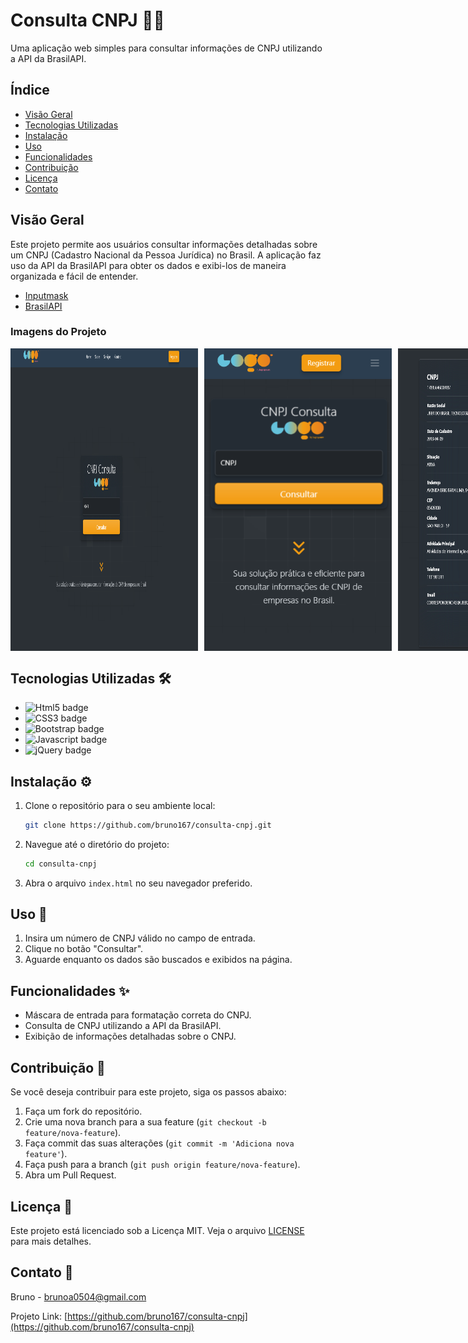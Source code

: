 # Consulta CNPJ 🕵️‍♂️

Uma aplicação web simples para consultar informações de CNPJ utilizando a API da BrasilAPI.

## Índice

- [Visão Geral](#visão-geral)
- [Tecnologias Utilizadas](#tecnologias-utilizadas)
- [Instalação](#instalação)
- [Uso](#uso)
- [Funcionalidades](#funcionalidades)
- [Contribuição](#contribuição)
- [Licença](#licença)
- [Contato](#contato)

## Visão Geral

Este projeto permite aos usuários consultar informações detalhadas sobre um CNPJ (Cadastro Nacional da Pessoa Jurídica) no Brasil. A aplicação faz uso da API da BrasilAPI para obter os dados e exibi-los de maneira organizada e fácil de entender. 

- [Inputmask](https://github.com/RobinHerbots/Inputmask)
- [BrasilAPI](https://brasilapi.com.br/)

### Imagens do Projeto

<div style="display: flex; gap: 10px;">

  <img src="screenshot1.png" alt="Screenshot home" width="300"/>
  <img src="screenshot2.png" alt="Screenshot result" width="300"/>
  <img src="screenshot3.png" alt="Screenshot mobile" width="300"/>

</div>


## Tecnologias Utilizadas 🛠️

- ![Html5 badge](https://img.shields.io/badge/HTML5-E34F26?style=for-the-badge&logo=html5&logoColor=white)
- ![CSS3 badge](https://img.shields.io/badge/CSS3-1572B6?style=for-the-badge&logo=css3&logoColor=white)
- ![Bootstrap badge](https://img.shields.io/badge/Bootstrap-563D7C?style=for-the-badge&logo=bootstrap&logoColor=white)
- ![Javascript badge](https://img.shields.io/badge/JavaScript-F7DF1E?style=for-the-badge&logo=javascript&logoColor=black)
- ![jQuery badge](https://img.shields.io/badge/jQuery-0769AD?style=for-the-badge&logo=jquery&logoColor=white)

## Instalação ⚙️

1. Clone o repositório para o seu ambiente local:

   ```bash
   git clone https://github.com/bruno167/consulta-cnpj.git
   ```

2. Navegue até o diretório do projeto:

   ```bash
   cd consulta-cnpj
   ```

3. Abra o arquivo `index.html` no seu navegador preferido.

## Uso 🚀

1. Insira um número de CNPJ válido no campo de entrada.
2. Clique no botão "Consultar".
3. Aguarde enquanto os dados são buscados e exibidos na página.

## Funcionalidades ✨

- Máscara de entrada para formatação correta do CNPJ.
- Consulta de CNPJ utilizando a API da BrasilAPI.
- Exibição de informações detalhadas sobre o CNPJ.

## Contribuição 🤝

Se você deseja contribuir para este projeto, siga os passos abaixo:

1. Faça um fork do repositório.
2. Crie uma nova branch para a sua feature (`git checkout -b feature/nova-feature`).
3. Faça commit das suas alterações (`git commit -m 'Adiciona nova feature'`).
4. Faça push para a branch (`git push origin feature/nova-feature`).
5. Abra um Pull Request.

## Licença 📝

Este projeto está licenciado sob a Licença MIT. Veja o arquivo [LICENSE](License) para mais detalhes.

## Contato 📧

Bruno - [brunoa0504@gmail.com](mailto:brunoa0504@gmail.com)

Projeto Link: [https://github.com/bruno167/consulta-cnpj](https://github.com/bruno167/consulta-cnpj)